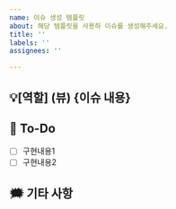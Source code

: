 ```yaml
---
name: 이슈 생성 템플릿
about: 해당 템플릿을 사용하 이슈를 생성해주세요.
title: ''
labels: ''
assignees: ''

---
```


## 💡[역할] (뷰) {이슈 내용}

## 📑 To-Do
- [ ] 구현내용1
- [ ] 구현내용2

## 🗯️ 기타 사항
